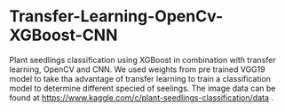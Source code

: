 # Transfer-Learning-OpenCv-XGBoost-CNN
Plant seedlings classification using XGBoost in combination with transfer learning, OpenCV and CNN. We used weights from pre trained VGG19 model to take tha advantage of transfer learning to train a classification model to determine different specied of seelings. The image data can be found at https://www.kaggle.com/c/plant-seedlings-classification/data .
